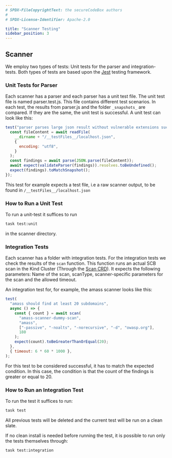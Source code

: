 ```yaml
---
# SPDX-FileCopyrightText: the secureCodeBox authors
#
# SPDX-License-Identifier: Apache-2.0

title: "Scanner Testing"
sidebar_position: 3
---
```

## Scanner

We employ two types of tests: Unit tests for the parser and integration-tests. Both types of tests are based upon the [Jest](https://jestjs.io/) testing framework.

### Unit Tests for Parser

Each scanner has a parser and each parser has a unit test file. The unit test file is named parser.test.js. This file contains different test scenarios. In each test, the results from parser.js and the folder `_snapshots_` are compared. If they are the same, the unit test is successful. 
A unit test can look like this:

```js
test("parser parses large json result without vulnerable extensions successfully", async () => {
  const fileContent = await readFile(
    __dirname + "/__testFiles__/localhost.json",
    {
      encoding: "utf8",
    }
  );
  const findings = await parse(JSON.parse(fileContent));
  await expect(validateParser(findings)).resolves.toBeUndefined();
  expect(findings).toMatchSnapshot();
});

```
This test for example expects a test file, i.e a raw scanner output, to be found in `/__testFiles__/localhost.json`
### How to Run a Unit Test

To run a unit-test it suffices to run
```bash
task test:unit
```
in the scanner directory.

### Integration Tests

Each scanner has a folder with integration tests. For the integration tests we check the results of the `scan` function. This function runs an actual SCB scan in the Kind Cluster (Through the [Scan CRD](/docs/api/crds/scan)). It expects the following parameters: Name of the scan, scanType, scanner-specific parameters for the scan and the allowed timeout.

An integration test for, for example, the amass scanner looks like this:

```js
test(
  "amass should find at least 20 subdomains",
  async () => {
    const { count } = await scan(
      "amass-scanner-dummy-scan",
      "amass",
      ["-passive", "-noalts", "-norecursive", "-d", "owasp.org"],
      180
    );
    expect(count).toBeGreaterThanOrEqual(20);
  },
  { timeout: 6 * 60 * 1000 },
);
```
For this test to be considered successful, it has to match the expected condition. In this case, the condition is that the count of the findings is greater or equal to 20.
### How to Run an Integration Test

To run the test it suffices to run:
```bash
task test
```
All previous tests will be deleted and the current test will be run on a clean slate.

If no clean install is needed before running the test, it is possible to run only the tests themselves through:

```bash
task test:integration
```
